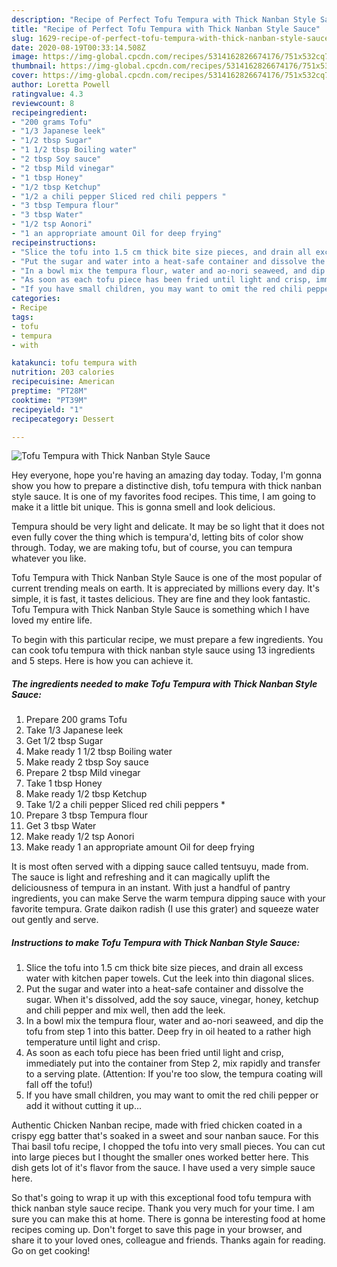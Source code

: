 ```yaml
---
description: "Recipe of Perfect Tofu Tempura with Thick Nanban Style Sauce"
title: "Recipe of Perfect Tofu Tempura with Thick Nanban Style Sauce"
slug: 1629-recipe-of-perfect-tofu-tempura-with-thick-nanban-style-sauce
date: 2020-08-19T00:33:14.508Z
image: https://img-global.cpcdn.com/recipes/5314162826674176/751x532cq70/tofu-tempura-with-thick-nanban-style-sauce-recipe-main-photo.jpg
thumbnail: https://img-global.cpcdn.com/recipes/5314162826674176/751x532cq70/tofu-tempura-with-thick-nanban-style-sauce-recipe-main-photo.jpg
cover: https://img-global.cpcdn.com/recipes/5314162826674176/751x532cq70/tofu-tempura-with-thick-nanban-style-sauce-recipe-main-photo.jpg
author: Loretta Powell
ratingvalue: 4.3
reviewcount: 8
recipeingredient:
- "200 grams Tofu"
- "1/3 Japanese leek"
- "1/2 tbsp Sugar"
- "1 1/2 tbsp Boiling water"
- "2 tbsp Soy sauce"
- "2 tbsp Mild vinegar"
- "1 tbsp Honey"
- "1/2 tbsp Ketchup"
- "1/2 a chili pepper Sliced red chili peppers "
- "3 tbsp Tempura flour"
- "3 tbsp Water"
- "1/2 tsp Aonori"
- "1 an appropriate amount Oil for deep frying"
recipeinstructions:
- "Slice the tofu into 1.5 cm thick bite size pieces, and drain all excess water with kitchen paper towels. Cut the leek into thin diagonal slices."
- "Put the sugar and water into a heat-safe container and dissolve the sugar. When it&#39;s dissolved, add the soy sauce, vinegar, honey, ketchup and chili pepper and mix well, then add the leek."
- "In a bowl mix the tempura flour, water and ao-nori seaweed, and dip the tofu from step 1 into this batter. Deep fry in oil heated to a rather high temperature until light and crisp."
- "As soon as each tofu piece has been fried until light and crisp, immediately put into the container from Step 2, mix rapidly and transfer to a serving plate. (Attention: If you&#39;re too slow, the tempura coating will fall off the tofu!)"
- "If you have small children, you may want to omit the red chili pepper or add it without cutting it up..."
categories:
- Recipe
tags:
- tofu
- tempura
- with

katakunci: tofu tempura with 
nutrition: 203 calories
recipecuisine: American
preptime: "PT28M"
cooktime: "PT39M"
recipeyield: "1"
recipecategory: Dessert

---
```



![Tofu Tempura with Thick Nanban Style Sauce](https://img-global.cpcdn.com/recipes/5314162826674176/751x532cq70/tofu-tempura-with-thick-nanban-style-sauce-recipe-main-photo.jpg)

Hey everyone, hope you're having an amazing day today. Today, I'm gonna show you how to prepare a distinctive dish, tofu tempura with thick nanban style sauce. It is one of my favorites food recipes. This time, I am going to make it a little bit unique. This is gonna smell and look delicious.

Tempura should be very light and delicate. It may be so light that it does not even fully cover the thing which is tempura&#39;d, letting bits of color show through. Today, we are making tofu, but of course, you can tempura whatever you like.

Tofu Tempura with Thick Nanban Style Sauce is one of the most popular of current trending meals on earth. It is appreciated by millions every day. It's simple, it is fast, it tastes delicious. They are fine and they look fantastic. Tofu Tempura with Thick Nanban Style Sauce is something which I have loved my entire life.


To begin with this particular recipe, we must prepare a few ingredients. You can cook tofu tempura with thick nanban style sauce using 13 ingredients and 5 steps. Here is how you can achieve it.

<!--inarticleads1-->

##### The ingredients needed to make Tofu Tempura with Thick Nanban Style Sauce:

1. Prepare 200 grams Tofu
1. Take 1/3 Japanese leek
1. Get 1/2 tbsp Sugar
1. Make ready 1 1/2 tbsp Boiling water
1. Make ready 2 tbsp Soy sauce
1. Prepare 2 tbsp Mild vinegar
1. Take 1 tbsp Honey
1. Make ready 1/2 tbsp Ketchup
1. Take 1/2 a chili pepper Sliced red chili peppers *
1. Prepare 3 tbsp Tempura flour
1. Get 3 tbsp Water
1. Make ready 1/2 tsp Aonori
1. Make ready 1 an appropriate amount Oil for deep frying


It is most often served with a dipping sauce called tentsuyu, made from. The sauce is light and refreshing and it can magically uplift the deliciousness of tempura in an instant. With just a handful of pantry ingredients, you can make Serve the warm tempura dipping sauce with your favorite tempura. Grate daikon radish (I use this grater) and squeeze water out gently and serve. 

<!--inarticleads2-->

##### Instructions to make Tofu Tempura with Thick Nanban Style Sauce:

1. Slice the tofu into 1.5 cm thick bite size pieces, and drain all excess water with kitchen paper towels. Cut the leek into thin diagonal slices.
1. Put the sugar and water into a heat-safe container and dissolve the sugar. When it&#39;s dissolved, add the soy sauce, vinegar, honey, ketchup and chili pepper and mix well, then add the leek.
1. In a bowl mix the tempura flour, water and ao-nori seaweed, and dip the tofu from step 1 into this batter. Deep fry in oil heated to a rather high temperature until light and crisp.
1. As soon as each tofu piece has been fried until light and crisp, immediately put into the container from Step 2, mix rapidly and transfer to a serving plate. (Attention: If you&#39;re too slow, the tempura coating will fall off the tofu!)
1. If you have small children, you may want to omit the red chili pepper or add it without cutting it up...


Authentic Chicken Nanban recipe, made with fried chicken coated in a crispy egg batter that&#39;s soaked in a sweet and sour nanban sauce. For this Thai basil tofu recipe, I chopped the tofu into very small pieces. You can cut into large pieces but I thought the smaller ones worked better here. This dish gets lot of it&#39;s flavor from the sauce. I have used a very simple sauce here. 

So that's going to wrap it up with this exceptional food tofu tempura with thick nanban style sauce recipe. Thank you very much for your time. I am sure you can make this at home. There is gonna be interesting food at home recipes coming up. Don't forget to save this page in your browser, and share it to your loved ones, colleague and friends. Thanks again for reading. Go on get cooking!
